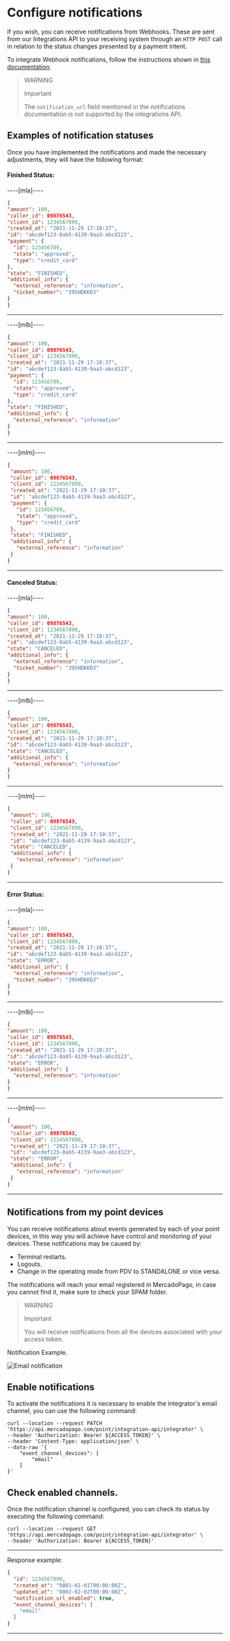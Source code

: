 # Configure notifications

If you wish, you can receive notifications from Webhooks. These are sent from our Integrations API to your receiving system through an `HTTP POST` call in relation to the status changes presented by a payment intent.

To integrate Webhook notifications, follow the instructions shown in [this documentation](/developers/en/guides/additional-content/notifications/webhooks/webhooks).

> WARNING
>
> Important
>
> The `notification_url` field mentioned in the notifications documentation is not supported by the integrations API.

## Examples of notification statuses

Once you have implemented the notifications and made the necessary adjustments, they will have the following format:

#### Finished Status:

----[mla]----
```json
{
"amount": 100,
"caller_id": 09876543,
"client_id": 1234567890,
"created_at": "2021-11-29 17:10:37",
"id": "abcdef123-8ab5-4139-9aa3-abcd123",
"payment": {
  "id": 123456789,
  "state": "approved",
  "type": "credit_card"
},
"state": "FINISHED",
"additional_info": {
  "external_reference": "information",
  "ticket_number": "39SHDKKDJ"
}
}
```
------------

----[mlb]----
```json
{
"amount": 100,
"caller_id": 09876543,
"client_id": 1234567890,
"created_at": "2021-11-29 17:10:37",
"id": "abcdef123-8ab5-4139-9aa3-abcd123",
"payment": {
  "id": 123456789,
  "state": "approved",
  "type": "credit_card"
},
"state": "FINISHED",
"additional_info": {
  "external_reference": "information"
}
}
```
------------

----[mlm]----

```json
{
 "amount": 100,
 "caller_id": 09876543,
 "client_id": 1234567890,
 "created_at": "2021-11-29 17:10:37",
 "id": "abcdef123-8ab5-4139-9aa3-abcd123",
 "payment": {
   "id": 123456789,
   "state": "approved",
   "type": "credit_card"
 },
 "state": "FINISHED",
 "additional_info": {
   "external_reference": "information"
 }
}
```
------------

#### Canceled Status:

----[mla]----
```json
{
"amount": 100,
"caller_id": 09876543,
"client_id": 1234567890,
"created_at": "2021-11-29 17:10:37",
"id": "abcdef123-8ab5-4139-9aa3-abcd123",
"state": "CANCELED",
"additional_info": {
  "external_reference": "information",
  "ticket_number": "39SHDKKDJ"
}
}
```
------------

----[mlb]----
```json
{
"amount": 100,
"caller_id": 09876543,
"client_id": 1234567890,
"created_at": "2021-11-29 17:10:37",
"id": "abcdef123-8ab5-4139-9aa3-abcd123",
"state": "CANCELED",
"additional_info": {
  "external_reference": "information"
}
}
```
------------

----[mlm]----

```json
{
 "amount": 100,
 "caller_id": 09876543,
 "client_id": 1234567890,
 "created_at": "2021-11-29 17:10:37",
 "id": "abcdef123-8ab5-4139-9aa3-abcd123",
 "state": "CANCELED",
 "additional_info": {
   "external_reference": "information"
 }
}
```
------------

#### Error Status:

----[mla]----
```json
{
"amount": 100,
"caller_id": 09876543,
"client_id": 1234567890,
"created_at": "2021-11-29 17:10:37",
"id": "abcdef123-8ab5-4139-9aa3-abcd123",
"state": "ERROR",
"additional_info": {
  "external_reference": "information",
  "ticket_number": "39SHDKKDJ"
}
}
```
------------

----[mlb]----
```json
{
"amount": 100,
"caller_id": 09876543,
"client_id": 1234567890,
"created_at": "2021-11-29 17:10:37",
"id": "abcdef123-8ab5-4139-9aa3-abcd123",
"state": "ERROR",
"additional_info": {
  "external_reference": "information"
}
}
```
------------

----[mlm]----

```json
{
 "amount": 100,
 "caller_id": 09876543,
 "client_id": 1234567890,
 "created_at": "2021-11-29 17:10:37",
 "id": "abcdef123-8ab5-4139-9aa3-abcd123",
 "state": "ERROR",
 "additional_info": {
   "external_reference": "information"
 }
}
```
------------

## Notifications from my point devices

You can receive notifications about events generated by each of your point devices, in this way you will achieve
have control and monitoring of your devices. These notifications may be caused by:

- Terminal restarts.
- Logouts.
- Change in the operating mode from PDV to STANDALONE or vice versa.

The notifications will reach your email registered in MercadoPago, in case you cannot find it, make sure
to check your SPAM folder.

> WARNING
>
> Important
>
> You will receive notifications from all the devices associated with your access token.

Notification Example.

![Email notification](/images/point-api/email-notification-en.png)

## Enable notifications

To activate the notifications it is necessary to enable the integrator's email channel, you can use the
following command:

```curl
curl --location --request PATCH 'https://api.mercadopago.com/point/integration-api/integrator' \
--header 'Authorization: Bearer ${ACCESS_TOKEN}' \
--header 'Content-Type: application/json' \
--data-raw '{
	"event_channel_devices": [
		"email"
	]
}'
```

## Check enabled channels.

Once the notification channel is configured, you can check its status by executing the following command:

```curl
curl --location --request GET 'https://api.mercadopago.com/point/integration-api/integrator' \
--header 'Authorization: Bearer ${ACCESS_TOKEN}'
```

------------

Response example:

```json
{
  "id": 1234567890,
  "created_at": "0001-01-01T00:00:00Z",
  "updated_at": "0002-02-02T00:00:00Z",
  "notification_url_enabled": true,
  "event_channel_devices": [
    "email"
  ]
}
```

------------